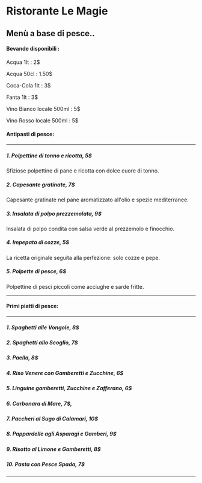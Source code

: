 #                         Ristorante Le Magie

##                        Menù a base di pesce..

#### Bevande disponibili : 
Acqua 1lt : 2$

Acqua 50cl : 1.50$

Coca-Cola 1lt : 3$

Fanta 1lt : 3$

Vino Bianco locale 500ml : 5$

Vino Rosso locale 500ml : 5$

#### Antipasti di pesce:
***
##### 1. _Polpettine di tonno e ricotta_, 5$
Sfiziose polpettine di pane e ricotta con dolce cuore di tonno.
##### 2. _Capesante gratinate_, 7$
Capesante gratinate nel pane aromatizzato all'olio e spezie mediterranee.
##### 3. _Insalata di polpo prezzemolata_, 9$
Insalata di polpo condita con salsa verde al prezzemolo e finocchio.
##### 4. _Impepata di cozze_, 5$
La ricetta originale seguita alla perfezione: solo cozze e pepe.
##### 5. _Polpette di pesce_, 6$
Polpettine di pesci piccoli come acciughe e sarde fritte.
***

#### Primi piatti di pesce:
***
##### 1.  _Spaghetti alle Vongole_, 8$
##### 2.  _Spaghetti allo Scoglio_, 7$
##### 3.  _Paella_, 8$
##### 4.  _Riso Venere con Gamberetti e Zucchine_, 6$
##### 5.  _Linguine gamberetti, Zucchine e Zafferano_, 6$
##### 6.  _Carbonara di Mare_, 7$,
##### 7.  _Paccheri al Sugo di Calamari_, 10$
##### 8.  _Pappardelle agli Asparagi e Gamberi_, 9$
##### 9.  _Risotto al Limone e Gamberetti_, 8$
##### 10. _Pasta con Pesce Spada_, 7$
***